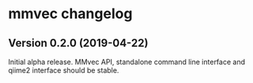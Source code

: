 # mmvec changelog


## Version 0.2.0 (2019-04-22)

Initial alpha release. MMvec API, standalone command line interface and qiime2 interface should be stable.
